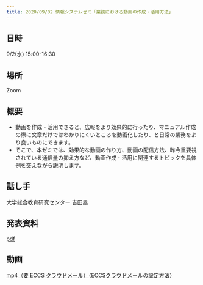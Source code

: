 ```yaml
---
title: 2020/09/02 情報システムゼミ「業務における動画の作成・活用方法」
---
```


## 日時
9/2(水) 15:00-16:30 

## 場所
Zoom

## 概要
* 動画を作成・活用できると、広報をより効果的に行ったり、マニュアル作成の際に文章だけではわかりにくいところを動画化したり、と日常の業務をより良いものにできます。
* そこで、本ゼミでは、効果的な動画の作り方、動画の配信方法、昨今重要視されている通信量の抑え方など、動画作成・活用に関連するトピックを具体例を交えながら説明します。

## 話し手
大学総合教育研究センター 吉田塁

## 発表資料
[pdf](slides.pdf)

## 動画
[mp4（要 ECCS クラウドメール）](https://sites.google.com/g.ecc.u-tokyo.ac.jp/utelecon-movies/events/2020-09-02)（<a href="https://hwb.ecc.u-tokyo.ac.jp/wp/literacy/email/initialize/" target="_blank">ECCSクラウドメールの設定方法</a>）  
